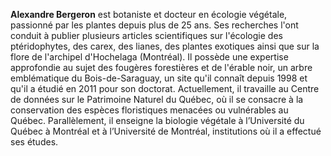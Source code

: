 <!--
https://cdn.hebergix.com/fr/floreqc/AlexandreBergeron.jpg
-->

**Alexandre Bergeron** est botaniste et docteur en écologie végétale, passionné par les plantes depuis plus de 25 ans. Ses recherches l'ont conduit à publier plusieurs articles scientifiques sur l'écologie des ptéridophytes, des carex, des lianes, des plantes exotiques ainsi que sur la flore de l'archipel d'Hochelaga (Montréal). Il possède une expertise approfondie au sujet des fougères forestières et de l'érable noir, un arbre emblématique du Bois-de-Saraguay, un site qu'il connaît depuis 1998 et qu'il a étudié en 2011 pour son doctorat. Actuellement, il travaille au Centre de données sur le Patrimoine Naturel du Québec, où il se consacre à la conservation des espèces floristiques menacées ou vulnérables au Québec. Parallèlement, il enseigne la biologie végétale à l’Université du Québec à Montréal et à l’Université de Montréal, institutions où il a effectué ses études.
